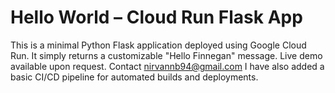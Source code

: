 # Hello World – Cloud Run Flask App
This is a minimal Python Flask application deployed using Google Cloud Run. It simply returns a customizable "Hello Finnegan" message.
Live demo available upon request.
Contact nirvannb94@gmail.com
I have also added a basic CI/CD pipeline for automated builds and deployments.
